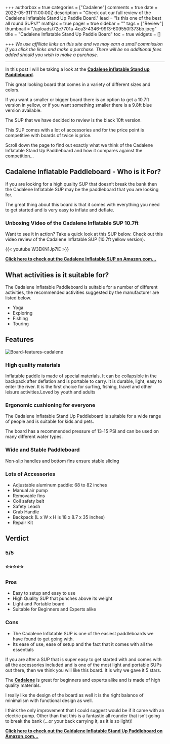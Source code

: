 +++
authorbox = true
categories = ["Cadalene"]
comments = true
date = 2022-05-31T11:00:00Z
description = "Check out our full review of the Cadalene Inflatable Stand Up Paddle Board."
lead = "Is this one of the best all round SUPs?"
mathjax = true
pager = true
sidebar = ""
tags = ["Review"]
thumbnail = "/uploads/72e7701a-4ca3-4346-99f3-609550f373bb.jpeg"
title = "Cadalene Inflatable Stand Up Paddle Board"
toc = true
widgets = []

+++
_We use affiliate links on this site and we may earn a small commission if you click the links and make a purchase. There will be no additional fees added should you wish to make a purchase._

***

In this post I will be taking a look at the [**Cadalene inflatable Stand up Paddleboard**](https://www.amazon.com/CADALENE-Inflatable-Accessories-Backpack-Non-Slip/dp/B09JZCDTLM?th=1&linkCode=ll1&tag=paddleboardmaster-20&linkId=c5afb6bf8a52bf26d7830bd1bc48ded6&language=en_US&ref_=as_li_ss_tl).

This great looking board that comes in a variety of different sizes and colors.

If you want a smaller or bigger board there is an option to get a 10.7ft version in yellow, or if you want something smaller there is a 9.8ft blue version available.

The SUP that we have decided to review is the black 10ft version.

This SUP comes with a lot of accessories and for the price point is competitive with boards of twice is price.

Scroll down the page to find out exactly what we think of the Cadalene Inflatable Stand Up Paddleboard and how it compares against the competition…

## Cadalene Inflatable Paddleboard - Who is it For?

If you are looking for a high quality SUP that doesn’t break the bank then the Cadalene Inflatable SUP may be the paddleboard that you are looking for.

The great thing about this board is that it comes with everything you need to get started and is very easy to inflate and deflate.

### Unboxing Video of the Cadalene Inflatable SUP 10.7ft

Want to see it in action? Take a quick look at this SUP below.  Check out this video review of the Cadalene Inflatable SUP (10.7ft yellow version).

{{< youtube W3EKN1Jp7lE >}}

[**Click here to check out the Cadalene Inflatable SUP on Amazon.com…**](https://www.amazon.com/CADALENE-Inflatable-Accessories-Backpack-Non-Slip/dp/B09JZCDTLM?th=1&linkCode=ll1&tag=paddleboardmaster-20&linkId=c5afb6bf8a52bf26d7830bd1bc48ded6&language=en_US&ref_=as_li_ss_tl)

## What activities is it suitable for?

The Cadalene Inflatable Paddleboard is suitable for a number of different activities, the recommended activities suggested by the manufacturer are listed below.

* Yoga
* Exploring
* Fishing
* Touring

## Features

![Board-features-cadalene](/uploads/557050ba-0d2e-409f-943c-8207c30f8241.jpeg "Board-features-cadalene")

### High quality materials

Inflatable paddle is made of special materials. It can be collapsible in the backpack after deflation and is portable to carry. It is durable, light, easy to enter the river. It is the first choice for surfing, fishing, travel and other leisure activities.Loved by youth and adults

### Ergonomic cushioning for everyone

The Cadalene Inflatable Stand Up Paddleboard is suitable for a wide range of people and is suitable for kids and pets.

The board has a recommended pressure of 13-15 PSI and can be used on many different water types.

### Wide and Stable Paddleboard

Non-slip handles and bottom fins ensure stable sliding

### Lots of Accessories

* Adjustable aluminum paddle: 68 to 82 inches
* Manual air pump
* Removable fins
* Coil safety belt
* Safety Leash
* Grab Handle
* Backpack (L x W x H is 18 x 8.7 x 35 inches)
* Repair Kit

## Verdict

### 5/5

### ⭐⭐⭐⭐⭐

### **Pros**

* Easy to setup and easy to use
* High Quality SUP that punches above its weight
* Light and Portable board
* Suitable for Beginners and Experts alike

### **Cons**

* The Cadalene Inflatable SUP is one of the easiest paddleboards we have found to get going with.
* Its ease of use, ease of setup and the fact that it comes with all the essentials

If you are after a SUP that is super easy to get started with and comes with all the accessories included and is one of the most light and portable SUPs out there, then we think you will like this board.  It is why we gave it 5 stars.

The [**Cadalene**](/categories/cadalene/) is great for beginners and experts alike and  is made of high quality materials.

I really like the design of the board as well it is the right balance of minimalism with functional design as well.

I think the only improvement that I could suggest would be if it came with an electric pump.  Other than that this is a fantastic all rounder that isn’t going to break the bank (…or your back carrying it, as it is so light)!

[**Click here to check out the Caldalene Inflatable Stand Up Paddleboard on Amazon.com…**](https://www.amazon.com/CADALENE-Inflatable-Accessories-Backpack-Non-Slip/dp/B09JZCDTLM?th=1&linkCode=ll1&tag=paddleboardmaster-20&linkId=c5afb6bf8a52bf26d7830bd1bc48ded6&language=en_US&ref_=as_li_ss_tl)